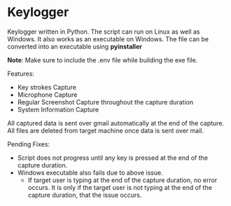 # Keylogger

Keylogger written in Python. The script can run on Linux as well as Windows.
It also works as an executable on Windows. The file can be converted into an executable using **pyinstaller**

**Note**: Make sure to include the .env file while building the exe file.

Features:
- Key strokes Capture
- Microphone Capture
- Regular Screenshot Capture throughout the capture duration
- System Information Capture

All captured data is sent over gmail automatically at the end of the capture.
All files are deleted from target machine once data is sent over mail.

Pending Fixes:
- Script does not progress until any key is pressed at the end of the capture duration.
- Windows executable also fails due to above issue.
    - If target user is typing at the end of the capture duration, no error occurs. It is only if the target user is not typing at the end of the capture duration, that the issue occurs.